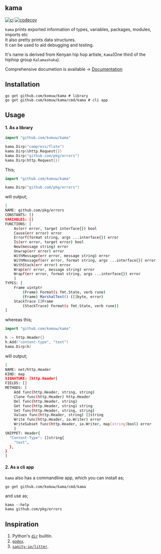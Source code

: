 ## kama          

[![ci](https://github.com/komuw/kama/workflows/kama%20ci/badge.svg)](https://github.com/komuw/kama/actions)
[![codecov](https://codecov.io/gh/komuw/kama/branch/master/graph/badge.svg)](https://codecov.io/gh/komuw/kama)


`kama` prints exported information of types, variables, packages, modules, imports etc     
It also pretty prints data structures.    
It can be used to aid debugging and testing.        

It's name is derived from Kenyan hip hop artiste, `Kama`(One third of the hiphop group `Kalamashaka`).                               

Comprehensive documetion is available -> [Documentation](https://pkg.go.dev/github.com/komuw/kama)


## Installation

```shell
go get github.com/komuw/kama # library
go get github.com/komuw/kama/cmd/kama # cli app
```           


## Usage

#### 1. As a library

```go
import "github.com/komuw/kama"

kama.Dirp("compress/flate")
kama.Dirp(&http.Request{})
kama.Dirp("github.com/pkg/errors")
kama.Dirp(http.Request{})
```

This;   
```go
import "github.com/komuw/kama"

kama.Dirp("github.com/pkg/errors")
```
will output;   
```bash
[
NAME: github.com/pkg/errors
CONSTANTS: []
VARIABLES: []
FUNCTIONS: [
	As(err error, target interface{}) bool
	Cause(err error) error
	Errorf(format string, args ...interface{}) error
	Is(err error, target error) bool
	New(message string) error
	Unwrap(err error) error
	WithMessage(err error, message string) error
	WithMessagef(err error, format string, args ...interface{}) error
	WithStack(err error) error
	Wrap(err error, message string) error
	Wrapf(err error, format string, args ...interface{}) error
	]
TYPES: [
	Frame uintptr
		(Frame) Format(s fmt.State, verb rune)
		(Frame) MarshalText() ([]byte, error)
	StackTrace []Frame
		(StackTrace) Format(s fmt.State, verb rune)]
]
```   
   
  
whereas this;   
```go
import "github.com/komuw/kama"

h := http.Header{}
h.Add("content-type", "text")
kama.Dirp(h)
```
will output;  
```bash
[
NAME: net/http.Header
KIND: map
SIGNATURE: [http.Header]
FIELDS: []
METHODS: [
	Add func(http.Header, string, string)
	Clone func(http.Header) http.Header
	Del func(http.Header, string)
	Get func(http.Header, string) string
	Set func(http.Header, string, string)
	Values func(http.Header, string) []string
	Write func(http.Header, io.Writer) error
	WriteSubset func(http.Header, io.Writer, map[string]bool) error
	]
SNIPPET: Header{
  "Content-Type": []string{
    "text",
  },
}
]
```

#### 2. As a cli app    
`kama` also has a commandline app, which you can install as;
```shell
go get github.com/komuw/kama/cmd/kama
```
and use as;
```shell
kama --help
kama github.com/pkg/errors
```


## Inspiration
1. Python's [`dir`](https://docs.python.org/3/library/functions.html#dir) builtin.    
2. [`godex`](https://pkg.go.dev/golang.org/x/tools/cmd/godex).   
3. [`sanity-io/litter`](https://github.com/sanity-io/litter).
